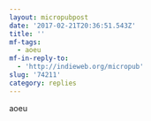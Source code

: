 ```yaml
---
layout: micropubpost
date: '2017-02-21T20:36:51.543Z'
title: ''
mf-tags:
  - aoeu
mf-in-reply-to:
  - 'http://indieweb.org/micropub'
slug: '74211'
category: replies
---
```

aoeu
